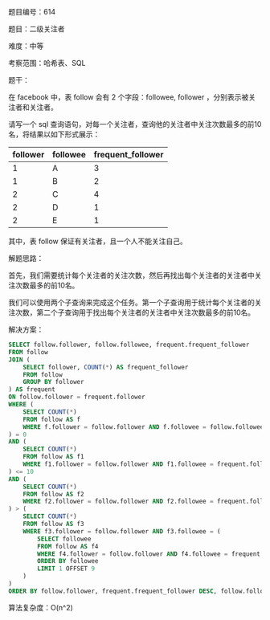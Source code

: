 题目编号：614

题目：二级关注者

难度：中等

考察范围：哈希表、SQL

题干：

在 facebook 中，表 follow 会有 2 个字段：followee, follower ，分别表示被关注者和关注者。

请写一个 sql 查询语句，对每一个关注者，查询他的关注者中关注次数最多的前10名，将结果以如下形式展示：

| follower | followee | frequent_follower |
|----------|----------|------------------|
|    1     |    A     |       3          |
|    1     |    B     |       2          |
|    2     |    C     |       4          |
|    2     |    D     |       1          |
|    2     |    E     |       1          |

其中，表 follow 保证有关注者，且一个人不能关注自己。

解题思路：

首先，我们需要统计每个关注者的关注次数，然后再找出每个关注者的关注者中关注次数最多的前10名。

我们可以使用两个子查询来完成这个任务。第一个子查询用于统计每个关注者的关注次数，第二个子查询用于找出每个关注者的关注者中关注次数最多的前10名。

解决方案：

```sql
SELECT follow.follower, follow.followee, frequent.frequent_follower
FROM follow
JOIN (
    SELECT follower, COUNT(*) AS frequent_follower
    FROM follow
    GROUP BY follower
) AS frequent
ON follow.follower = frequent.follower
WHERE (
    SELECT COUNT(*)
    FROM follow AS f
    WHERE f.follower = follow.follower AND f.followee = follow.followee
) = 0
AND (
    SELECT COUNT(*)
    FROM follow AS f1
    WHERE f1.follower = follow.follower AND f1.followee = frequent.followee
) <= 10
AND (
    SELECT COUNT(*)
    FROM follow AS f2
    WHERE f2.follower = follow.follower AND f2.followee = frequent.followee
) > (
    SELECT COUNT(*)
    FROM follow AS f3
    WHERE f3.follower = follow.follower AND f3.followee = (
        SELECT followee
        FROM follow AS f4
        WHERE f4.follower = follow.follower AND f4.followee = frequent.followee
        ORDER BY followee
        LIMIT 1 OFFSET 9
    )
)
ORDER BY follow.follower, frequent.frequent_follower DESC, follow.followee
```

算法复杂度：O(n^2)